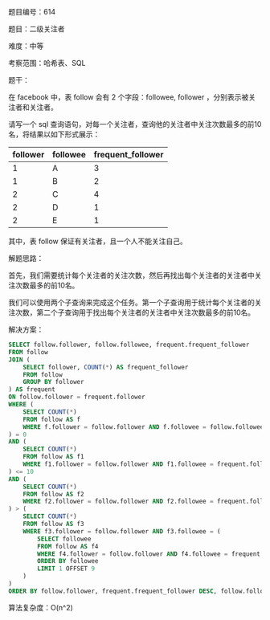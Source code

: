 题目编号：614

题目：二级关注者

难度：中等

考察范围：哈希表、SQL

题干：

在 facebook 中，表 follow 会有 2 个字段：followee, follower ，分别表示被关注者和关注者。

请写一个 sql 查询语句，对每一个关注者，查询他的关注者中关注次数最多的前10名，将结果以如下形式展示：

| follower | followee | frequent_follower |
|----------|----------|------------------|
|    1     |    A     |       3          |
|    1     |    B     |       2          |
|    2     |    C     |       4          |
|    2     |    D     |       1          |
|    2     |    E     |       1          |

其中，表 follow 保证有关注者，且一个人不能关注自己。

解题思路：

首先，我们需要统计每个关注者的关注次数，然后再找出每个关注者的关注者中关注次数最多的前10名。

我们可以使用两个子查询来完成这个任务。第一个子查询用于统计每个关注者的关注次数，第二个子查询用于找出每个关注者的关注者中关注次数最多的前10名。

解决方案：

```sql
SELECT follow.follower, follow.followee, frequent.frequent_follower
FROM follow
JOIN (
    SELECT follower, COUNT(*) AS frequent_follower
    FROM follow
    GROUP BY follower
) AS frequent
ON follow.follower = frequent.follower
WHERE (
    SELECT COUNT(*)
    FROM follow AS f
    WHERE f.follower = follow.follower AND f.followee = follow.followee
) = 0
AND (
    SELECT COUNT(*)
    FROM follow AS f1
    WHERE f1.follower = follow.follower AND f1.followee = frequent.followee
) <= 10
AND (
    SELECT COUNT(*)
    FROM follow AS f2
    WHERE f2.follower = follow.follower AND f2.followee = frequent.followee
) > (
    SELECT COUNT(*)
    FROM follow AS f3
    WHERE f3.follower = follow.follower AND f3.followee = (
        SELECT followee
        FROM follow AS f4
        WHERE f4.follower = follow.follower AND f4.followee = frequent.followee
        ORDER BY followee
        LIMIT 1 OFFSET 9
    )
)
ORDER BY follow.follower, frequent.frequent_follower DESC, follow.followee
```

算法复杂度：O(n^2)